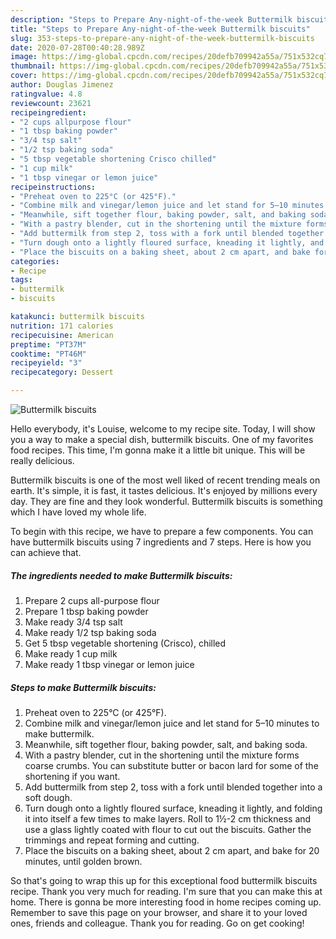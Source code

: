```yaml
---
description: "Steps to Prepare Any-night-of-the-week Buttermilk biscuits"
title: "Steps to Prepare Any-night-of-the-week Buttermilk biscuits"
slug: 353-steps-to-prepare-any-night-of-the-week-buttermilk-biscuits
date: 2020-07-28T00:40:28.989Z
image: https://img-global.cpcdn.com/recipes/20defb709942a55a/751x532cq70/buttermilk-biscuits-recipe-main-photo.jpg
thumbnail: https://img-global.cpcdn.com/recipes/20defb709942a55a/751x532cq70/buttermilk-biscuits-recipe-main-photo.jpg
cover: https://img-global.cpcdn.com/recipes/20defb709942a55a/751x532cq70/buttermilk-biscuits-recipe-main-photo.jpg
author: Douglas Jimenez
ratingvalue: 4.8
reviewcount: 23621
recipeingredient:
- "2 cups allpurpose flour"
- "1 tbsp baking powder"
- "3/4 tsp salt"
- "1/2 tsp baking soda"
- "5 tbsp vegetable shortening Crisco chilled"
- "1 cup milk"
- "1 tbsp vinegar or lemon juice"
recipeinstructions:
- "Preheat oven to 225°C (or 425°F)."
- "Combine milk and vinegar/lemon juice and let stand for 5–10 minutes to make buttermilk."
- "Meanwhile, sift together flour, baking powder, salt, and baking soda."
- "With a pastry blender, cut in the shortening until the mixture forms coarse crumbs. You can substitute butter or bacon lard for some of the shortening if you want."
- "Add buttermilk from step 2, toss with a fork until blended together into a soft dough."
- "Turn dough onto a lightly floured surface, kneading it lightly, and folding it into itself a few times to make layers. Roll to 1½-2 cm thickness and use a glass lightly coated with flour to cut out the biscuits. Gather the trimmings and repeat forming and cutting."
- "Place the biscuits on a baking sheet, about 2 cm apart, and bake for 20 minutes, until golden brown."
categories:
- Recipe
tags:
- buttermilk
- biscuits

katakunci: buttermilk biscuits 
nutrition: 171 calories
recipecuisine: American
preptime: "PT37M"
cooktime: "PT46M"
recipeyield: "3"
recipecategory: Dessert

---
```



![Buttermilk biscuits](https://img-global.cpcdn.com/recipes/20defb709942a55a/751x532cq70/buttermilk-biscuits-recipe-main-photo.jpg)

Hello everybody, it's Louise, welcome to my recipe site. Today, I will show you a way to make a special dish, buttermilk biscuits. One of my favorites food recipes. This time, I'm gonna make it a little bit unique. This will be really delicious.

Buttermilk biscuits is one of the most well liked of recent trending meals on earth. It's simple, it is fast, it tastes delicious. It's enjoyed by millions every day. They are fine and they look wonderful. Buttermilk biscuits is something which I have loved my whole life.




To begin with this recipe, we have to prepare a few components. You can have buttermilk biscuits using 7 ingredients and 7 steps. Here is how you can achieve that.

<!--inarticleads1-->

##### The ingredients needed to make Buttermilk biscuits:

1. Prepare 2 cups all-purpose flour
1. Prepare 1 tbsp baking powder
1. Make ready 3/4 tsp salt
1. Make ready 1/2 tsp baking soda
1. Get 5 tbsp vegetable shortening (Crisco), chilled
1. Make ready 1 cup milk
1. Make ready 1 tbsp vinegar or lemon juice




<!--inarticleads2-->

##### Steps to make Buttermilk biscuits:

1. Preheat oven to 225°C (or 425°F).
1. Combine milk and vinegar/lemon juice and let stand for 5–10 minutes to make buttermilk.
1. Meanwhile, sift together flour, baking powder, salt, and baking soda.
1. With a pastry blender, cut in the shortening until the mixture forms coarse crumbs. You can substitute butter or bacon lard for some of the shortening if you want.
1. Add buttermilk from step 2, toss with a fork until blended together into a soft dough.
1. Turn dough onto a lightly floured surface, kneading it lightly, and folding it into itself a few times to make layers. Roll to 1½-2 cm thickness and use a glass lightly coated with flour to cut out the biscuits. Gather the trimmings and repeat forming and cutting.
1. Place the biscuits on a baking sheet, about 2 cm apart, and bake for 20 minutes, until golden brown.




So that's going to wrap this up for this exceptional food buttermilk biscuits recipe. Thank you very much for reading. I'm sure that you can make this at home. There is gonna be more interesting food in home recipes coming up. Remember to save this page on your browser, and share it to your loved ones, friends and colleague. Thank you for reading. Go on get cooking!
